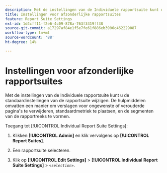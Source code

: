 ```yaml
---
description: Met de instellingen van de Individuele rapportsuite kunt u de standaardinstellingen van de rapportsuite wijzigen. De hulpmiddelen omvatten een manier om verslagen voor ongewenste of verouderde pagina's te verwijderen, standaardmetriek te plaatsen, en de segmenten van de rapportreeks te vormen.
title: Instellingen voor afzonderlijke rapportsuites
feature: Report Suite Settings
exl-id: 1d4cff11-f2e6-4c09-878a-763f3419ff38
source-git-commit: a17297af84e1f5e7fe61f886eb3906c462229087
workflow-type: tm+mt
source-wordcount: '88'
ht-degree: 14%

---
```


# Instellingen voor afzonderlijke rapportsuites

Met de instellingen van de Individuele rapportsuite kunt u de standaardinstellingen van de rapportsuite wijzigen. De hulpmiddelen omvatten een manier om verslagen voor ongewenste of verouderde pagina&#39;s te verwijderen, standaardmetriek te plaatsen, en de segmenten van de rapportreeks te vormen.

Toegang tot [!UICONTROL Individual Report Suite Settings]:

1. Klikken **[!UICONTROL Admin]** en klik vervolgens op **[!UICONTROL Report Suites]**.

1. Een rapportsuite selecteren.
1. Klik op **[!UICONTROL Edit Settings]** > **[!UICONTROL Individual Report Suite Settings]** > *`<selection>`*.
